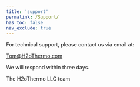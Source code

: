 ```yaml
---
title: 'support'
permalink: /Support/
has_toc: false
nav_exclude: true
---
```

For technical support, please contact us via email at:

Tom@H2oThermo.com

We will respond within three days.

The H2oThermo LLC team
